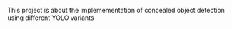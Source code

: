 This project is about the implemementation of concealed object detection using different YOLO variants
